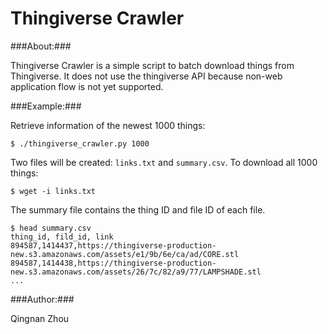 # Thingiverse Crawler #

###About:###

Thingiverse Crawler is a simple script to batch download things from
Thingiverse.  It does not use the thingiverse API because non-web application
flow is not yet supported.

###Example:###

Retrieve information of the newest 1000 things:

    $ ./thingiverse_crawler.py 1000

Two files will be created: `links.txt` and `summary.csv`.  To download all 1000 things:

    $ wget -i links.txt

The summary file contains the thing ID and file ID of each file.

    $ head summary.csv
    thing_id, fild_id, link
    894587,1414437,https://thingiverse-production-new.s3.amazonaws.com/assets/e1/9b/6e/ca/ad/CORE.stl
    894587,1414438,https://thingiverse-production-new.s3.amazonaws.com/assets/26/7c/82/a9/77/LAMPSHADE.stl
    ...

###Author:###

Qingnan Zhou
